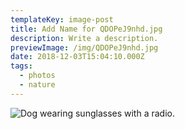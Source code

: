 ```yaml
---
templateKey: image-post
title: Add Name for QDOPeJ9nhd.jpg
description: Write a description.
previewImage: /img/QDOPeJ9nhd.jpg
date: 2018-12-03T15:04:10.000Z
tags:
  - photos
  - nature
---
```

![Dog wearing sunglasses with a radio.](/img/QDOPeJ9nhd.jpg)
